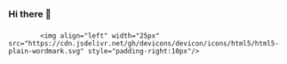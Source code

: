 ### Hi there 👋

<!--
**Mihanta1/Mihanta1** is a ✨ _special_ ✨ repository because its `README.md` (this file) appears on your GitHub profile.

Here are some ideas to get you started:
I'm just a random girl who loves what she does
- ⚡ Fun fact: I think I'm fun the way I am
-->

### 


            <img align="left" width="25px" src="https://cdn.jsdelivr.net/gh/devicons/devicon/icons/html5/html5-plain-wordmark.svg" style="padding-right:10px"/>
          
          
